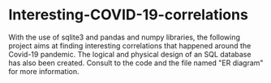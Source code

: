 # Interesting-COVID-19-correlations

With the use of sqlite3 and pandas and numpy libraries, the following project aims at finding interesting correlations that happened around the Covid-19 pandemic. The logical and physical design of an SQL database has also been created. Consult to the code and the file named "ER diagram" for more information.
